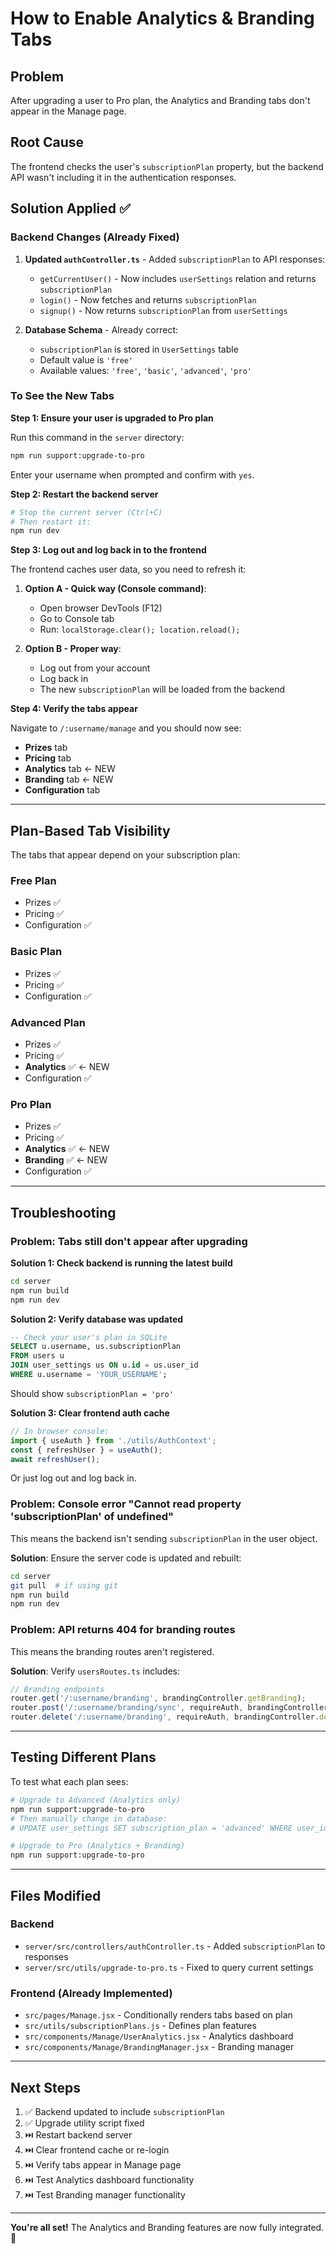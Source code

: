 # How to Enable Analytics & Branding Tabs

## Problem
After upgrading a user to Pro plan, the Analytics and Branding tabs don't appear in the Manage page.

## Root Cause
The frontend checks the user's `subscriptionPlan` property, but the backend API wasn't including it in the authentication responses.

## Solution Applied ✅

### Backend Changes (Already Fixed)

1. **Updated `authController.ts`** - Added `subscriptionPlan` to API responses:
   - `getCurrentUser()` - Now includes `userSettings` relation and returns `subscriptionPlan`
   - `login()` - Now fetches and returns `subscriptionPlan` 
   - `signup()` - Now returns `subscriptionPlan` from `userSettings`

2. **Database Schema** - Already correct:
   - `subscriptionPlan` is stored in `UserSettings` table
   - Default value is `'free'`
   - Available values: `'free'`, `'basic'`, `'advanced'`, `'pro'`

### To See the New Tabs

**Step 1: Ensure your user is upgraded to Pro plan**

Run this command in the `server` directory:
```bash
npm run support:upgrade-to-pro
```

Enter your username when prompted and confirm with `yes`.

**Step 2: Restart the backend server**

```bash
# Stop the current server (Ctrl+C)
# Then restart it:
npm run dev
```

**Step 3: Log out and log back in to the frontend**

The frontend caches user data, so you need to refresh it:

1. **Option A - Quick way (Console command)**:
   - Open browser DevTools (F12)
   - Go to Console tab
   - Run: `localStorage.clear(); location.reload();`

2. **Option B - Proper way**:
   - Log out from your account
   - Log back in
   - The new `subscriptionPlan` will be loaded from the backend

**Step 4: Verify the tabs appear**

Navigate to `/:username/manage` and you should now see:
- **Prizes** tab
- **Pricing** tab
- **Analytics** tab ← NEW
- **Branding** tab ← NEW
- **Configuration** tab

---

## Plan-Based Tab Visibility

The tabs that appear depend on your subscription plan:

### Free Plan
- Prizes ✅
- Pricing ✅
- Configuration ✅

### Basic Plan
- Prizes ✅
- Pricing ✅
- Configuration ✅

### Advanced Plan
- Prizes ✅
- Pricing ✅
- **Analytics** ✅ ← NEW
- Configuration ✅

### Pro Plan
- Prizes ✅
- Pricing ✅
- **Analytics** ✅ ← NEW
- **Branding** ✅ ← NEW
- Configuration ✅

---

## Troubleshooting

### Problem: Tabs still don't appear after upgrading

**Solution 1: Check backend is running the latest build**
```bash
cd server
npm run build
npm run dev
```

**Solution 2: Verify database was updated**
```sql
-- Check your user's plan in SQLite
SELECT u.username, us.subscriptionPlan 
FROM users u 
JOIN user_settings us ON u.id = us.user_id 
WHERE u.username = 'YOUR_USERNAME';
```

Should show `subscriptionPlan = 'pro'`

**Solution 3: Clear frontend auth cache**
```javascript
// In browser console:
import { useAuth } from './utils/AuthContext';
const { refreshUser } = useAuth();
await refreshUser();
```

Or just log out and log back in.

### Problem: Console error "Cannot read property 'subscriptionPlan' of undefined"

This means the backend isn't sending `subscriptionPlan` in the user object.

**Solution**: Ensure the server code is updated and rebuilt:
```bash
cd server
git pull  # if using git
npm run build
npm run dev
```

### Problem: API returns 404 for branding routes

This means the branding routes aren't registered.

**Solution**: Verify `usersRoutes.ts` includes:
```typescript
// Branding endpoints
router.get('/:username/branding', brandingController.getBranding);
router.post('/:username/branding/sync', requireAuth, brandingController.syncBranding);
router.delete('/:username/branding', requireAuth, brandingController.deleteBrandingController);
```

---

## Testing Different Plans

To test what each plan sees:

```bash
# Upgrade to Advanced (Analytics only)
npm run support:upgrade-to-pro
# Then manually change in database:
# UPDATE user_settings SET subscription_plan = 'advanced' WHERE user_id = ...

# Upgrade to Pro (Analytics + Branding)
npm run support:upgrade-to-pro
```

---

## Files Modified

### Backend
- `server/src/controllers/authController.ts` - Added `subscriptionPlan` to responses
- `server/src/utils/upgrade-to-pro.ts` - Fixed to query current settings

### Frontend (Already Implemented)
- `src/pages/Manage.jsx` - Conditionally renders tabs based on plan
- `src/utils/subscriptionPlans.js` - Defines plan features
- `src/components/Manage/UserAnalytics.jsx` - Analytics dashboard
- `src/components/Manage/BrandingManager.jsx` - Branding manager

---

## Next Steps

1. ✅ Backend updated to include `subscriptionPlan`
2. ✅ Upgrade utility script fixed
3. ⏭️ Restart backend server
4. ⏭️ Clear frontend cache or re-login
5. ⏭️ Verify tabs appear in Manage page
6. ⏭️ Test Analytics dashboard functionality
7. ⏭️ Test Branding manager functionality

---

**You're all set!** The Analytics and Branding features are now fully integrated. 🎉
